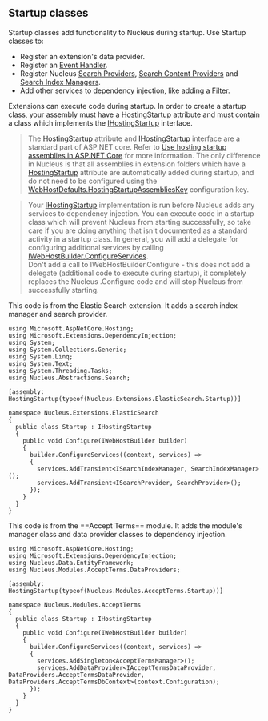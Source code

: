 ## Startup classes
Startup classes add functionality to Nucleus during startup.  Use Startup classes to:
- Register an extension's data provider.
- Register an [Event Handler](https://www.nucleus-cms.com/api-documentation/Nucleus.Abstractions.xml/Nucleus.Abstractions.EventHandlers.IEventDispatcher/).
- Register Nucleus [Search Providers](https://www.nucleus-cms.com/api-documentation/Nucleus.Abstractions.xml/Nucleus.Abstractions.Search.ISearchProvider/), 
[Search Content Providers](https://www.nucleus-cms.com/api-documentation/Nucleus.Abstractions.xml/Nucleus.Abstractions.Search.IContentMetaDataProducer/)
and [Search Index Managers](https://www.nucleus-cms.com/api-documentation/Nucleus.Abstractions.xml/Nucleus.Abstractions.Search.ISearchIndexManager/).
- Add other services to dependency injection, like adding a [Filter](https://docs.microsoft.com/en-us/aspnet/core/mvc/controllers/filters).

Extensions can execute code during startup.  In order to create a startup class, your assembly must have a 
[HostingStartup](https://docs.microsoft.com/en-us/dotnet/api/microsoft.aspnetcore.hosting.hostingstartupattribute) attribute and 
must contain a class which implements the [IHostingStartup](https://docs.microsoft.com/en-us/dotnet/api/microsoft.aspnetcore.hosting.ihostingstartup)
interface.

> The [HostingStartup](https://docs.microsoft.com/en-us/dotnet/api/microsoft.aspnetcore.hosting.hostingstartupattribute) attribute and 
[IHostingStartup](https://docs.microsoft.com/en-us/dotnet/api/microsoft.aspnetcore.hosting.ihostingstartup) interface are a standard part of 
ASP.NET core.  Refer to [Use hosting startup assemblies in ASP.NET Core](https://docs.microsoft.com/en-us/aspnet/core/fundamentals/host/platform-specific-configuration)
for more information.
The only difference in Nucleus is that all assemblies in extension folders which have a 
[HostingStartup](https://docs.microsoft.com/en-us/dotnet/api/microsoft.aspnetcore.hosting.hostingstartupattribute) attribute are automatically 
added during startup, and do not need to be configured using the
[WebHostDefaults.HostingStartupAssembliesKey](https://docs.microsoft.com/en-us/dotnet/api/microsoft.aspnetcore.hosting.webhostdefaults.hostingstartupassemblieskey)
configuration key.

> Your [IHostingStartup](https://docs.microsoft.com/en-us/dotnet/api/microsoft.aspnetcore.hosting.ihostingstartup) implementation is run before Nucleus 
adds any services to dependency injection.  You can execute code in a startup class which will prevent Nucleus from starting successfully, 
so take care if you are doing anything that isn't documented as a standard activity in a startup class.  In general, you will add a delegate
for configuring additional services by calling [IWebHostBuilder.ConfigureServices](https://docs.microsoft.com/en-us/dotnet/api/microsoft.aspnetcore.hosting.iwebhostbuilder.configureservices).  
Don't add a call to IWebHostBuilder.Configure - this does not add a delegate (additional code to execute during startup), it completely replaces 
the Nucleus .Configure code and will stop Nucleus from successfully starting.

This code is from the Elastic Search extension.  It adds a search index manager and search provider.
```
using Microsoft.AspNetCore.Hosting;
using Microsoft.Extensions.DependencyInjection;
using System;
using System.Collections.Generic;
using System.Linq;
using System.Text;
using System.Threading.Tasks;
using Nucleus.Abstractions.Search;

[assembly: HostingStartup(typeof(Nucleus.Extensions.ElasticSearch.Startup))]

namespace Nucleus.Extensions.ElasticSearch
{
  public class Startup : IHostingStartup
  {
    public void Configure(IWebHostBuilder builder)
    {
      builder.ConfigureServices((context, services) =>
      {
        services.AddTransient<ISearchIndexManager, SearchIndexManager>();
        services.AddTransient<ISearchProvider, SearchProvider>();
      });
    }
  }
}
```

This code is from the ==Accept Terms== module.  It adds the module's manager class and data provider classes to dependency injection.
```
using Microsoft.AspNetCore.Hosting;
using Microsoft.Extensions.DependencyInjection;
using Nucleus.Data.EntityFramework;
using Nucleus.Modules.AcceptTerms.DataProviders;

[assembly: HostingStartup(typeof(Nucleus.Modules.AcceptTerms.Startup))]

namespace Nucleus.Modules.AcceptTerms
{
  public class Startup : IHostingStartup
  {
    public void Configure(IWebHostBuilder builder)
    {
      builder.ConfigureServices((context, services) =>
      {
        services.AddSingleton<AcceptTermsManager>();
        services.AddDataProvider<IAcceptTermsDataProvider, DataProviders.AcceptTermsDataProvider, DataProviders.AcceptTermsDbContext>(context.Configuration);
      });
    }
  }
}
```